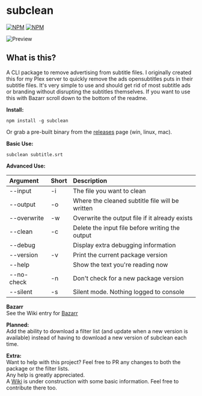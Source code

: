 # subclean

[![NPM](https://img.shields.io/npm/v/subclean)](https://www.npmjs.com/package/subclean) [![NPM](https://img.shields.io/npm/dt/subclean)](https://www.npmjs.com/package/subclean)

![Preview](https://i.imgur.com/ki2Au6v.png)

## **What is this?**

A CLI package to remove advertising from subtitle files. I originally created this for my Plex server to quickly remove the ads opensubtitles puts in their subtitle files.
It's very simple to use and should get rid of most subtitle ads or branding without disrupting the subtitles themselves. If you want to use this with Bazarr scroll down to the bottom of the readme.

**Install:**

`npm install -g subclean`

Or grab a pre-built binary from the [releases](https://github.com/DrKain/subclean/releases) page (win, linux, mac).

**Basic Use:**

`subclean subtitle.srt`

**Advanced Use:**

| Argument    | Short | Description                                     |
| :---------- | :---- | :---------------------------------------------- |
| --input     | -i    | The file you want to clean                      |
| --output    | -o    | Where the cleaned subtitle file will be written |
| --overwrite | -w    | Overwrite the output file if it already exists  |
| --clean     | -c    | Delete the input file before writing the output |
| --debug     |       | Display extra debugging information             |
| --version   | -v    | Print the current package version               |
| --help      |       | Show the text you're reading now                |
| --no-check  | -n    | Don't check for a new package version           |
| --silent    | -s    | Silent mode. Nothing logged to console          |

**Bazarr**  
See the Wiki entry for [Bazarr](https://github.com/DrKain/subclean/wiki/Bazarr)

**Planned:**  
Add the ability to download a filter list (and update when a new version is available) instead of having to download a new version of subclean each time.

**Extra:**  
Want to help with this project? Feel free to PR any changes to both the package or the filter lists.  
Any help is greatly appreciated.  
A [Wiki](https://github.com/DrKain/subclean/wiki) is under construction with some basic information. Feel free to contribute there too.
